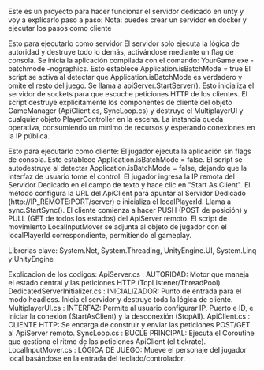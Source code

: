 Este es un proyecto para hacer funcionar el servidor dedicado en unty y voy a explicarlo paso a paso: Nota: puedes crear un servidor en docker y ejecutar los pasos como cliente

Esto para ejecutarlo como servidor El servidor solo ejecuta la lógica de autoridad y destruye todo lo demás, activándose mediante un flag de consola. Se inicia la aplicación compilada con el comando: YourGame.exe -batchmode -nographics. Esto establece Application.isBatchMode = true El script se activa al detectar que Application.isBatchMode es verdadero y omite el resto del juego. Se llama a apiServer.StartServer(). Esto inicializa el servidor de sockets para que escuche peticiones HTTP de los clientes. El script destruye explícitamente los componentes de cliente del objeto GameManager (ApiClient.cs, SyncLoop.cs) y destruye el MultiplayerUI y cualquier objeto PlayerController en la escena. La instancia queda operativa, consumiendo un mínimo de recursos y esperando conexiones en la IP pública.

Esto para ejecutarlo como cliente: El jugador ejecuta la aplicación sin flags de consola. Esto establece Application.isBatchMode = false. El script se autodestruye al detectar Application.isBatchMode = false, dejando que la interfaz de usuario tome el control. El jugador ingresa la IP remota del Servidor Dedicado en el campo de texto y hace clic en "Start As Client". El método configura la URL del ApiClient para apuntar al Servidor Dedicado (http://IP_REMOTE:PORT/server) e inicializa el localPlayerId. Llama a sync.StartSync(). El cliente comienza a hacer PUSH (POST de posición) y PULL (GET de todos los estados) del ApiServer remoto. El script de movimiento LocalInputMover se adjunta al objeto de jugador con el localPlayerId correspondiente, permitiendo el gameplay.

Librerias clave: System.Net, System.Threading, UnityEngine.UI, System.Linq y UnityEngine

Explicacion de los codigos: ApiServer.cs : AUTORIDAD: Motor que maneja el estado central y las peticiones HTTP (TcpListener/ThreadPool). DedicatedServerInitializer.cs : INICIALIZADOR: Punto de entrada para el modo headless. Inicia el servidor y destruye toda la lógica de cliente. MultiplayerUI.cs : INTERFAZ: Permite al usuario configurar IP, Puerto e ID, e iniciar la conexión (StartAsClient) y la desconexión (StopAll). ApiClient.cs : CLIENTE HTTP: Se encarga de construir y enviar las peticiones POST/GET al ApiServer remoto. SyncLoop.cs : BUCLE PRINCIPAL: Ejecuta el Coroutine que gestiona el ritmo de las peticiones ApiClient (el tickrate). LocalInputMover.cs : LÓGICA DE JUEGO: Mueve el personaje del jugador local basándose en la entrada del teclado/controlador.
